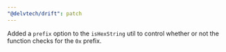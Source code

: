 ```yaml
---
"@delvtech/drift": patch
---
```


Added a `prefix` option to the `isHexString` util to control whether or not the function checks for the `0x` prefix.
